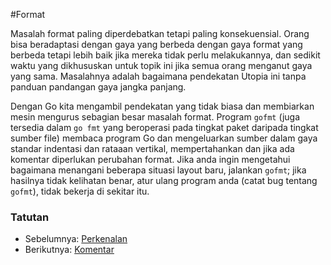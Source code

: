 #Format

Masalah format paling diperdebatkan tetapi paling konsekuensial. Orang bisa beradaptasi dengan gaya yang berbeda dengan gaya format yang berbeda tetapi lebih baik jika mereka tidak perlu melakukannya, dan sedikit waktu yang dikhususkan untuk topik ini jika semua orang menganut gaya yang sama. Masalahnya adalah bagaimana pendekatan Utopia ini tanpa panduan pandangan gaya jangka panjang.

Dengan Go kita mengambil pendekatan yang tidak biasa dan membiarkan mesin mengurus sebagian besar masalah format. Program `gofmt` (juga tersedia dalam `go fmt` yang beroperasi pada tingkat paket daripada tingkat sumber file) membaca program Go dan mengeluarkan sumber dalam gaya standar indentasi dan rataaan vertikal, mempertahankan dan jika ada komentar diperlukan perubahan format. Jika anda ingin mengetahui bagaimana menangani beberapa situasi layout baru, jalankan `gofmt`; jika hasilnya tidak kelihatan benar, atur ulang program anda (catat bug tentang `gofmt`), tidak bekerja di sekitar itu.  


### Tatutan

- Sebelumnya: [Perkenalan](01_perkenalan.md)
- Berikutnya: [Komentar](03_komentar)
